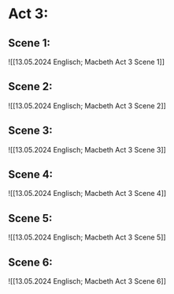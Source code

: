 # Act 3:
## Scene 1:
![[13.05.2024 Englisch; Macbeth Act 3 Scene 1]]

## Scene 2:
![[13.05.2024 Englisch; Macbeth Act 3 Scene 2]]

## Scene 3:
![[13.05.2024 Englisch; Macbeth Act 3 Scene 3]]

## Scene 4:
![[13.05.2024 Englisch; Macbeth Act 3 Scene 4]]

## Scene 5:
![[13.05.2024 Englisch; Macbeth Act 3 Scene 5]]

## Scene 6:
![[13.05.2024 Englisch; Macbeth Act 3 Scene 6]]
